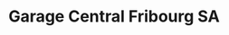 ---
title: "Garage Central Fribourg SA"
url: /fribourg/garage-central-fribourg-sa/
shop: Autohaus
---